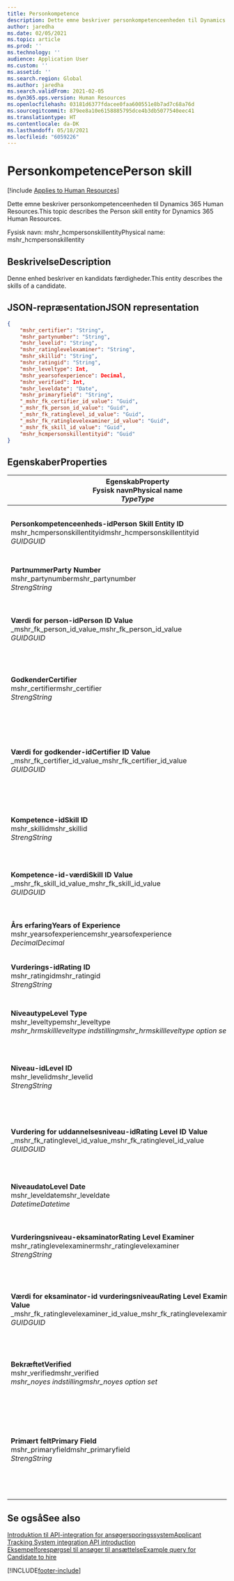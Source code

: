 ```yaml
---
title: Personkompetence
description: Dette emne beskriver personkompetenceenheden til Dynamics 365 Human Resources.
author: jaredha
ms.date: 02/05/2021
ms.topic: article
ms.prod: ''
ms.technology: ''
audience: Application User
ms.custom: ''
ms.assetid: ''
ms.search.region: Global
ms.author: jaredha
ms.search.validFrom: 2021-02-05
ms.dyn365.ops.version: Human Resources
ms.openlocfilehash: 03181d6377fdacee0faa600551e8b7ad7c68a76d
ms.sourcegitcommit: 879ee8a10e6158885795dce4b3db5077540eec41
ms.translationtype: HT
ms.contentlocale: da-DK
ms.lasthandoff: 05/18/2021
ms.locfileid: "6059226"
---
```

# <a name="person-skill"></a><span data-ttu-id="9289b-103">Personkompetence</span><span class="sxs-lookup"><span data-stu-id="9289b-103">Person skill</span></span>

[!include [Applies to Human Resources](../includes/applies-to-hr.md)]

<span data-ttu-id="9289b-104">Dette emne beskriver personkompetenceenheden til Dynamics 365 Human Resources.</span><span class="sxs-lookup"><span data-stu-id="9289b-104">This topic describes the Person skill entity for Dynamics 365 Human Resources.</span></span>

<span data-ttu-id="9289b-105">Fysisk navn: mshr_hcmpersonskillentity</span><span class="sxs-lookup"><span data-stu-id="9289b-105">Physical name: mshr_hcmpersonskillentity</span></span>

## <a name="description"></a><span data-ttu-id="9289b-106">Beskrivelse</span><span class="sxs-lookup"><span data-stu-id="9289b-106">Description</span></span>

<span data-ttu-id="9289b-107">Denne enhed beskriver en kandidats færdigheder.</span><span class="sxs-lookup"><span data-stu-id="9289b-107">This entity describes the skills of a candidate.</span></span>

## <a name="json-representation"></a><span data-ttu-id="9289b-108">JSON-repræsentation</span><span class="sxs-lookup"><span data-stu-id="9289b-108">JSON representation</span></span>

```json
{
    "mshr_certifier": "String",
    "mshr_partynumber": "String",
    "mshr_levelid": "String",
    "mshr_ratinglevelexaminer": "String",
    "mshr_skillid": "String",
    "mshr_ratingid": "String",
    "mshr_leveltype": Int,
    "mshr_yearsofexperience": Decimal,
    "mshr_verified": Int,
    "mshr_leveldate": "Date",
    "mshr_primaryfield": "String",
    "_mshr_fk_certifier_id_value": "Guid",
    "_mshr_fk_person_id_value": "Guid",
    "_mshr_fk_ratinglevel_id_value": "Guid",
    "_mshr_fk_ratinglevelexaminer_id_value": "Guid",
    "_mshr_fk_skill_id_value": "Guid",
    "mshr_hcmpersonskillentityid": "Guid"
}
```

## <a name="properties"></a><span data-ttu-id="9289b-109">Egenskaber</span><span class="sxs-lookup"><span data-stu-id="9289b-109">Properties</span></span>

| <span data-ttu-id="9289b-110">Egenskab</span><span class="sxs-lookup"><span data-stu-id="9289b-110">Property</span></span><br><span data-ttu-id="9289b-111">**Fysisk navn**</span><span class="sxs-lookup"><span data-stu-id="9289b-111">**Physical name**</span></span><br><span data-ttu-id="9289b-112">**_Type_**</span><span class="sxs-lookup"><span data-stu-id="9289b-112">**_Type_**</span></span> | <span data-ttu-id="9289b-113">Anvendelse</span><span class="sxs-lookup"><span data-stu-id="9289b-113">Use</span></span> | <span data-ttu-id="9289b-114">Beskrivelse</span><span class="sxs-lookup"><span data-stu-id="9289b-114">Description</span></span> |
| --- | --- | --- |
| <span data-ttu-id="9289b-115">**Personkompetenceenheds-id**</span><span class="sxs-lookup"><span data-stu-id="9289b-115">**Person Skill Entity ID**</span></span><br><span data-ttu-id="9289b-116">mshr_hcmpersonskillentityid</span><span class="sxs-lookup"><span data-stu-id="9289b-116">mshr_hcmpersonskillentityid</span></span><br><span data-ttu-id="9289b-117">*GUID*</span><span class="sxs-lookup"><span data-stu-id="9289b-117">*GUID*</span></span> | <span data-ttu-id="9289b-118">Skrivebeskyttet</span><span class="sxs-lookup"><span data-stu-id="9289b-118">Read-only</span></span><br><span data-ttu-id="9289b-119">Påkrævet</span><span class="sxs-lookup"><span data-stu-id="9289b-119">Required</span></span> | <span data-ttu-id="9289b-120">Systemgenereret entydigt id til enhedsposten.</span><span class="sxs-lookup"><span data-stu-id="9289b-120">System-generated unique identifier for the entity record.</span></span> |
| <span data-ttu-id="9289b-121">**Partnummer**</span><span class="sxs-lookup"><span data-stu-id="9289b-121">**Party Number**</span></span><br><span data-ttu-id="9289b-122">mshr_partynumber</span><span class="sxs-lookup"><span data-stu-id="9289b-122">mshr_partynumber</span></span><br><span data-ttu-id="9289b-123">*Streng*</span><span class="sxs-lookup"><span data-stu-id="9289b-123">*String*</span></span> | <span data-ttu-id="9289b-124">Læse/skrive</span><span class="sxs-lookup"><span data-stu-id="9289b-124">Read/write</span></span><br><span data-ttu-id="9289b-125">Påkrævet</span><span class="sxs-lookup"><span data-stu-id="9289b-125">Required</span></span> |   <span data-ttu-id="9289b-126">Id for den tilknyttede partpost (person).</span><span class="sxs-lookup"><span data-stu-id="9289b-126">The ID of the associated party (person) record.</span></span> |
| <span data-ttu-id="9289b-127">**Værdi for person-id**</span><span class="sxs-lookup"><span data-stu-id="9289b-127">**Person ID Value**</span></span><br><span data-ttu-id="9289b-128">_mshr_fk_person_id_value</span><span class="sxs-lookup"><span data-stu-id="9289b-128">_mshr_fk_person_id_value</span></span><br><span data-ttu-id="9289b-129">*GUID*</span><span class="sxs-lookup"><span data-stu-id="9289b-129">*GUID*</span></span> | <span data-ttu-id="9289b-130">Skrivebeskyttet</span><span class="sxs-lookup"><span data-stu-id="9289b-130">Read-only</span></span><br><span data-ttu-id="9289b-131">Påkrævet</span><span class="sxs-lookup"><span data-stu-id="9289b-131">Required</span></span><br><span data-ttu-id="9289b-132">Fremmed nøgle: mshr_dirpersonentityid of mshr_dirpersonentity</span><span class="sxs-lookup"><span data-stu-id="9289b-132">Foreign key: mshr_dirpersonentityid of mshr_dirpersonentity</span></span> | <span data-ttu-id="9289b-133">Systemgenereret id til partpost (person).</span><span class="sxs-lookup"><span data-stu-id="9289b-133">The system-generated identifier of the party (person) entity record.</span></span> |
| <span data-ttu-id="9289b-134">**Godkender**</span><span class="sxs-lookup"><span data-stu-id="9289b-134">**Certifier**</span></span><br><span data-ttu-id="9289b-135">mshr_certifier</span><span class="sxs-lookup"><span data-stu-id="9289b-135">mshr_certifier</span></span><br><span data-ttu-id="9289b-136">*Streng*</span><span class="sxs-lookup"><span data-stu-id="9289b-136">*String*</span></span> | <span data-ttu-id="9289b-137">Læse/skrive</span><span class="sxs-lookup"><span data-stu-id="9289b-137">Read/write</span></span><br><span data-ttu-id="9289b-138">Valgfri</span><span class="sxs-lookup"><span data-stu-id="9289b-138">Optional</span></span> | <span data-ttu-id="9289b-139">Personalenummeret på den arbejder, der har godkendt denne færdighed.</span><span class="sxs-lookup"><span data-stu-id="9289b-139">The personnel number of the worker who certified this skill.</span></span> |
| <span data-ttu-id="9289b-140">**Værdi for godkender-id**</span><span class="sxs-lookup"><span data-stu-id="9289b-140">**Certifier ID Value**</span></span><br><span data-ttu-id="9289b-141">_mshr_fk_certifier_id_value</span><span class="sxs-lookup"><span data-stu-id="9289b-141">_mshr_fk_certifier_id_value</span></span><br><span data-ttu-id="9289b-142">*GUID*</span><span class="sxs-lookup"><span data-stu-id="9289b-142">*GUID*</span></span> | <span data-ttu-id="9289b-143">Skrivebeskyttet</span><span class="sxs-lookup"><span data-stu-id="9289b-143">Read-only</span></span><br><span data-ttu-id="9289b-144">Valgfri</span><span class="sxs-lookup"><span data-stu-id="9289b-144">Optional</span></span><br><span data-ttu-id="9289b-145">Fremmed nøgle: mshr_hcmworkerentityid of mshr_hcmworkerentity</span><span class="sxs-lookup"><span data-stu-id="9289b-145">Foreign key: mshr_hcmworkerentityid of mshr_hcmworkerentity</span></span> | <span data-ttu-id="9289b-146">Systemgenereret entydig identifikation af arbejderposten for den arbejder, der har certificeret færdigheden.</span><span class="sxs-lookup"><span data-stu-id="9289b-146">System-generated unique identifier of the worker record for the worker who certified the skill.</span></span> |
| <span data-ttu-id="9289b-147">**Kompetence-id**</span><span class="sxs-lookup"><span data-stu-id="9289b-147">**Skill ID**</span></span><br><span data-ttu-id="9289b-148">mshr_skillid</span><span class="sxs-lookup"><span data-stu-id="9289b-148">mshr_skillid</span></span><br><span data-ttu-id="9289b-149">*Streng*</span><span class="sxs-lookup"><span data-stu-id="9289b-149">*String*</span></span> | <span data-ttu-id="9289b-150">Læse/skrive</span><span class="sxs-lookup"><span data-stu-id="9289b-150">Read/write</span></span><br><span data-ttu-id="9289b-151">Påkrævet</span><span class="sxs-lookup"><span data-stu-id="9289b-151">Required</span></span> | <span data-ttu-id="9289b-152">Id for den kompetence, der er defineret i Human Resources.</span><span class="sxs-lookup"><span data-stu-id="9289b-152">The identifier of the skill defined in Human Resources.</span></span> |
| <span data-ttu-id="9289b-153">**Kompetence-id-værdi**</span><span class="sxs-lookup"><span data-stu-id="9289b-153">**Skill ID Value**</span></span><br><span data-ttu-id="9289b-154">_mshr_fk_skill_id_value</span><span class="sxs-lookup"><span data-stu-id="9289b-154">_mshr_fk_skill_id_value</span></span><br><span data-ttu-id="9289b-155">*GUID*</span><span class="sxs-lookup"><span data-stu-id="9289b-155">*GUID*</span></span> | <span data-ttu-id="9289b-156">Skrivebeskyttet</span><span class="sxs-lookup"><span data-stu-id="9289b-156">Read-only</span></span><br><span data-ttu-id="9289b-157">Påkrævet</span><span class="sxs-lookup"><span data-stu-id="9289b-157">Required</span></span><br><span data-ttu-id="9289b-158">Fremmed nøgle: mshr_hcmskillentityid of mshr_hcmskillentity</span><span class="sxs-lookup"><span data-stu-id="9289b-158">Foreign key: mshr_hcmskillentityid of mshr_hcmskillentity</span></span> | <span data-ttu-id="9289b-159">Det systemgenererede id for denne valgte kompetence.</span><span class="sxs-lookup"><span data-stu-id="9289b-159">The system-generated identifier of the selected skill.</span></span> |
| <span data-ttu-id="9289b-160">**Års erfaring**</span><span class="sxs-lookup"><span data-stu-id="9289b-160">**Years of Experience**</span></span><br><span data-ttu-id="9289b-161">mshr_yearsofexperience</span><span class="sxs-lookup"><span data-stu-id="9289b-161">mshr_yearsofexperience</span></span><br><span data-ttu-id="9289b-162">*Decimal*</span><span class="sxs-lookup"><span data-stu-id="9289b-162">*Decimal*</span></span> | <span data-ttu-id="9289b-163">Læse/skrive</span><span class="sxs-lookup"><span data-stu-id="9289b-163">Read/write</span></span><br><span data-ttu-id="9289b-164">Valgfri</span><span class="sxs-lookup"><span data-stu-id="9289b-164">Optional</span></span> | <span data-ttu-id="9289b-165">Kandidatens erfaring har denne færdighed.</span><span class="sxs-lookup"><span data-stu-id="9289b-165">The years of experience the candidate has in this skill.</span></span> |
| <span data-ttu-id="9289b-166">**Vurderings-id**</span><span class="sxs-lookup"><span data-stu-id="9289b-166">**Rating ID**</span></span><br><span data-ttu-id="9289b-167">mshr_ratingid</span><span class="sxs-lookup"><span data-stu-id="9289b-167">mshr_ratingid</span></span><br><span data-ttu-id="9289b-168">*Streng*</span><span class="sxs-lookup"><span data-stu-id="9289b-168">*String*</span></span> | <span data-ttu-id="9289b-169">Læse/skrive</span><span class="sxs-lookup"><span data-stu-id="9289b-169">Read/write</span></span><br><span data-ttu-id="9289b-170">Påkrævet</span><span class="sxs-lookup"><span data-stu-id="9289b-170">Required</span></span> | <span data-ttu-id="9289b-171">Vurderingsskalatypen.</span><span class="sxs-lookup"><span data-stu-id="9289b-171">The rating scale type.</span></span> <span data-ttu-id="9289b-172">For denne enhed er værdien **Færdigheder**.</span><span class="sxs-lookup"><span data-stu-id="9289b-172">For this entity, the value is **Skills**.</span></span> |
| <span data-ttu-id="9289b-173">**Niveautype**</span><span class="sxs-lookup"><span data-stu-id="9289b-173">**Level Type**</span></span><br><span data-ttu-id="9289b-174">mshr_leveltype</span><span class="sxs-lookup"><span data-stu-id="9289b-174">mshr_leveltype</span></span><br><span data-ttu-id="9289b-175">*mshr_hrmskillleveltype indstilling*</span><span class="sxs-lookup"><span data-stu-id="9289b-175">*mshr_hrmskillleveltype option set*</span></span> | <span data-ttu-id="9289b-176">Læse/skrive</span><span class="sxs-lookup"><span data-stu-id="9289b-176">Read/write</span></span><br><span data-ttu-id="9289b-177">Påkrævet</span><span class="sxs-lookup"><span data-stu-id="9289b-177">Required</span></span> | <span data-ttu-id="9289b-178">En type kategorisering for det niveau, der er tildelt færdigheden.</span><span class="sxs-lookup"><span data-stu-id="9289b-178">A type categorization for the level assigned to the skill.</span></span> |
| <span data-ttu-id="9289b-179">**Niveau-id**</span><span class="sxs-lookup"><span data-stu-id="9289b-179">**Level ID**</span></span><br><span data-ttu-id="9289b-180">mshr_levelid</span><span class="sxs-lookup"><span data-stu-id="9289b-180">mshr_levelid</span></span><br><span data-ttu-id="9289b-181">*Streng*</span><span class="sxs-lookup"><span data-stu-id="9289b-181">*String*</span></span> | <span data-ttu-id="9289b-182">Læse/skrive</span><span class="sxs-lookup"><span data-stu-id="9289b-182">Read/write</span></span><br><span data-ttu-id="9289b-183">Påkrævet</span><span class="sxs-lookup"><span data-stu-id="9289b-183">Required</span></span> | <span data-ttu-id="9289b-184">Id for det vurderingsniveau, som kandidaten har for denne færdighed.</span><span class="sxs-lookup"><span data-stu-id="9289b-184">The ID of the Rating Level the candidate has for this skill.</span></span> |
| <span data-ttu-id="9289b-185">**Vurdering for uddannelsesniveau-id**</span><span class="sxs-lookup"><span data-stu-id="9289b-185">**Rating Level ID Value**</span></span><br><span data-ttu-id="9289b-186">_mshr_fk_ratinglevel_id_value</span><span class="sxs-lookup"><span data-stu-id="9289b-186">_mshr_fk_ratinglevel_id_value</span></span><br><span data-ttu-id="9289b-187">*GUID*</span><span class="sxs-lookup"><span data-stu-id="9289b-187">*GUID*</span></span> | <span data-ttu-id="9289b-188">Skrivebeskyttet</span><span class="sxs-lookup"><span data-stu-id="9289b-188">Read-only</span></span><br><span data-ttu-id="9289b-189">Påkrævet</span><span class="sxs-lookup"><span data-stu-id="9289b-189">Required</span></span><br><span data-ttu-id="9289b-190">Fremmed nøgle: mshr_hcmratinglevelentityid of mshr_hcmratinglevelentity</span><span class="sxs-lookup"><span data-stu-id="9289b-190">Foreign key: mshr_hcmratinglevelentityid of mshr_hcmratinglevelentity</span></span> | <span data-ttu-id="9289b-191">Det systemgenererede id for vurderingsniveau.</span><span class="sxs-lookup"><span data-stu-id="9289b-191">The system-generated identifier of the rating level.</span></span> |
| <span data-ttu-id="9289b-192">**Niveaudato**</span><span class="sxs-lookup"><span data-stu-id="9289b-192">**Level Date**</span></span><br><span data-ttu-id="9289b-193">mshr_leveldate</span><span class="sxs-lookup"><span data-stu-id="9289b-193">mshr_leveldate</span></span><br><span data-ttu-id="9289b-194">*Datetime*</span><span class="sxs-lookup"><span data-stu-id="9289b-194">*Datetime*</span></span> | <span data-ttu-id="9289b-195">Læse/skrive</span><span class="sxs-lookup"><span data-stu-id="9289b-195">Read/write</span></span><br><span data-ttu-id="9289b-196">Påkrævet</span><span class="sxs-lookup"><span data-stu-id="9289b-196">Required</span></span> | <span data-ttu-id="9289b-197">Den dato, hvor kandidaten blev vurderet med færdigheden.</span><span class="sxs-lookup"><span data-stu-id="9289b-197">The date at which the candidate was rated in the skill.</span></span> |
| <span data-ttu-id="9289b-198">**Vurderingsniveau-eksaminator**</span><span class="sxs-lookup"><span data-stu-id="9289b-198">**Rating Level Examiner**</span></span><br><span data-ttu-id="9289b-199">mshr_ratinglevelexaminer</span><span class="sxs-lookup"><span data-stu-id="9289b-199">mshr_ratinglevelexaminer</span></span><br><span data-ttu-id="9289b-200">*Streng*</span><span class="sxs-lookup"><span data-stu-id="9289b-200">*String*</span></span> | <span data-ttu-id="9289b-201">Læse/skrive</span><span class="sxs-lookup"><span data-stu-id="9289b-201">Read/write</span></span><br><span data-ttu-id="9289b-202">Valgfri</span><span class="sxs-lookup"><span data-stu-id="9289b-202">Optional</span></span> | <span data-ttu-id="9289b-203">Personalenummeret på den arbejder, der har vurderet kandidaten.</span><span class="sxs-lookup"><span data-stu-id="9289b-203">The personnel number of the worker who rated the candidate.</span></span> |
| <span data-ttu-id="9289b-204">**Værdi for eksaminator-id vurderingsniveau**</span><span class="sxs-lookup"><span data-stu-id="9289b-204">**Rating Level Examiner ID Value**</span></span><br><span data-ttu-id="9289b-205">_mshr_fk_ratinglevelexaminer_id_value</span><span class="sxs-lookup"><span data-stu-id="9289b-205">_mshr_fk_ratinglevelexaminer_id_value</span></span><br><span data-ttu-id="9289b-206">*GUID*</span><span class="sxs-lookup"><span data-stu-id="9289b-206">*GUID*</span></span> | <span data-ttu-id="9289b-207">Skrivebeskyttet</span><span class="sxs-lookup"><span data-stu-id="9289b-207">Read-only</span></span><br><span data-ttu-id="9289b-208">Valgfri</span><span class="sxs-lookup"><span data-stu-id="9289b-208">Optional</span></span><br><span data-ttu-id="9289b-209">Fremmed nøgle: mshr_hcmworkerentityid of mshr_hcmworkerentity</span><span class="sxs-lookup"><span data-stu-id="9289b-209">Foreign key: mshr_hcmworkerentityid of mshr_hcmworkerentity</span></span> | <span data-ttu-id="9289b-210">Det systemgenererede id for den arbejder, der undersøgt kandidatens færdighedsniveau.</span><span class="sxs-lookup"><span data-stu-id="9289b-210">The system-generated identifier of the worker who examined the candidate’s skill level.</span></span> |
| <span data-ttu-id="9289b-211">**Bekræftet**</span><span class="sxs-lookup"><span data-stu-id="9289b-211">**Verified**</span></span><br><span data-ttu-id="9289b-212">mshr_verified</span><span class="sxs-lookup"><span data-stu-id="9289b-212">mshr_verified</span></span><br><span data-ttu-id="9289b-213">*mshr_noyes indstilling*</span><span class="sxs-lookup"><span data-stu-id="9289b-213">*mshr_noyes option set*</span></span> | <span data-ttu-id="9289b-214">Læse/skrive</span><span class="sxs-lookup"><span data-stu-id="9289b-214">Read/write</span></span><br><span data-ttu-id="9289b-215">Påkrævet</span><span class="sxs-lookup"><span data-stu-id="9289b-215">Required</span></span> | <span data-ttu-id="9289b-216">Angiver, om den vurderede færdighed er blevet bekræftet.</span><span class="sxs-lookup"><span data-stu-id="9289b-216">Indicates whether the assessed skill level has been verified.</span></span> |
| <span data-ttu-id="9289b-217">**Primært felt**</span><span class="sxs-lookup"><span data-stu-id="9289b-217">**Primary Field**</span></span><br><span data-ttu-id="9289b-218">mshr_primaryfield</span><span class="sxs-lookup"><span data-stu-id="9289b-218">mshr_primaryfield</span></span><br><span data-ttu-id="9289b-219">*Streng*</span><span class="sxs-lookup"><span data-stu-id="9289b-219">*String*</span></span> | <span data-ttu-id="9289b-220">Skrivebeskyttet</span><span class="sxs-lookup"><span data-stu-id="9289b-220">Read-only</span></span><br><span data-ttu-id="9289b-221">Påkrævet</span><span class="sxs-lookup"><span data-stu-id="9289b-221">Required</span></span> | <span data-ttu-id="9289b-222">Felt, der bruges som id for enhedsposten.</span><span class="sxs-lookup"><span data-stu-id="9289b-222">Field to be used as an identifier of the entity record.</span></span> <span data-ttu-id="9289b-223">Kombination af partnummer, niveautype, værdigheds-id og niveaudato.</span><span class="sxs-lookup"><span data-stu-id="9289b-223">Combination of party number, level type, skill ID, and level date.</span></span> |

## <a name="see-also"></a><span data-ttu-id="9289b-224">Se også</span><span class="sxs-lookup"><span data-stu-id="9289b-224">See also</span></span>

[<span data-ttu-id="9289b-225">Introduktion til API-integration for ansøgersporingssystem</span><span class="sxs-lookup"><span data-stu-id="9289b-225">Applicant Tracking System integration API introduction</span></span>](hr-admin-integration-ats-api-introduction.md)<br>
[<span data-ttu-id="9289b-226">Eksempelforespørgsel til ansøger til ansættelse</span><span class="sxs-lookup"><span data-stu-id="9289b-226">Example query for Candidate to hire</span></span>](hr-admin-integration-ats-api-candidate-to-hire-example-query.md)



[!INCLUDE[footer-include](../includes/footer-banner.md)]